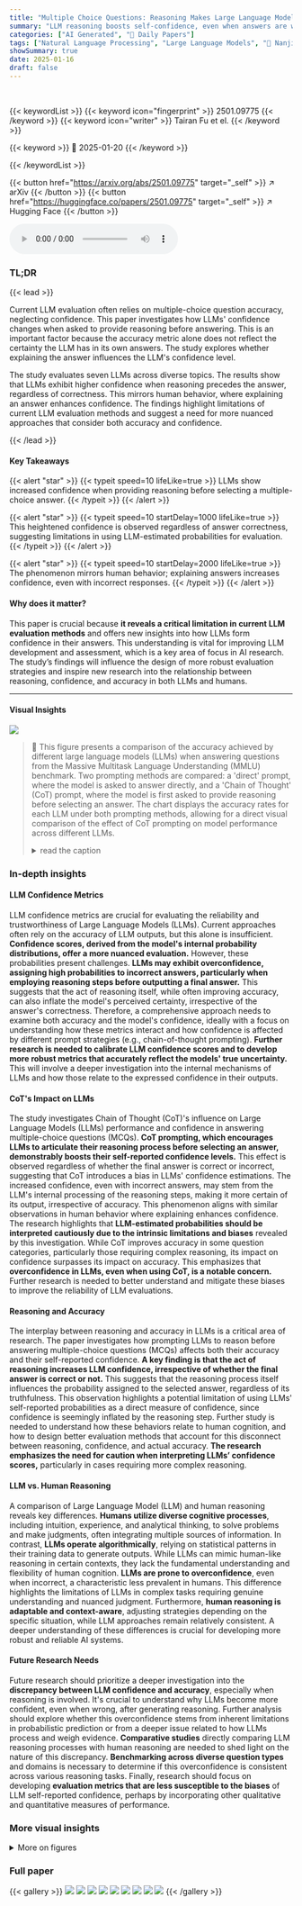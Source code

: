 ```yaml
---
title: "Multiple Choice Questions: Reasoning Makes Large Language Models (LLMs) More Self-Confident Even When They Are Wrong"
summary: "LLM reasoning boosts self-confidence, even when answers are wrong, highlighting limitations in current evaluation metrics."
categories: ["AI Generated", "🤗 Daily Papers"]
tags: ["Natural Language Processing", "Large Language Models", "🏢 Nanjing University of Aeronautics and Astronautics",]
showSummary: true
date: 2025-01-16
draft: false
---
```


<br>

{{< keywordList >}}
{{< keyword icon="fingerprint" >}} 2501.09775 {{< /keyword >}}
{{< keyword icon="writer" >}} Tairan Fu et el. {{< /keyword >}}
 
{{< keyword >}} 🤗 2025-01-20 {{< /keyword >}}
 
{{< /keywordList >}}

{{< button href="https://arxiv.org/abs/2501.09775" target="_self" >}}
↗ arXiv
{{< /button >}}
{{< button href="https://huggingface.co/papers/2501.09775" target="_self" >}}
↗ Hugging Face
{{< /button >}}



<audio controls>
    <source src="https://ai-paper-reviewer.com/2501.09775/podcast.wav" type="audio/wav">
    Your browser does not support the audio element.
</audio>


### TL;DR


{{< lead >}}

Current LLM evaluation often relies on multiple-choice question accuracy, neglecting confidence. This paper investigates how LLMs' confidence changes when asked to provide reasoning before answering.  This is an important factor because the accuracy metric alone does not reflect the certainty the LLM has in its own answers. The study explores whether explaining the answer influences the LLM's confidence level. 

The study evaluates seven LLMs across diverse topics.  The results show that LLMs exhibit higher confidence when reasoning precedes the answer, regardless of correctness. This mirrors human behavior, where explaining an answer enhances confidence. The findings highlight limitations of current LLM evaluation methods and suggest a need for more nuanced approaches that consider both accuracy and confidence.

{{< /lead >}}


#### Key Takeaways

{{< alert "star" >}}
{{< typeit speed=10 lifeLike=true >}} LLMs show increased confidence when providing reasoning before selecting a multiple-choice answer. {{< /typeit >}}
{{< /alert >}}

{{< alert "star" >}}
{{< typeit speed=10 startDelay=1000 lifeLike=true >}} This heightened confidence is observed regardless of answer correctness, suggesting limitations in using LLM-estimated probabilities for evaluation. {{< /typeit >}}
{{< /alert >}}

{{< alert "star" >}}
{{< typeit speed=10 startDelay=2000 lifeLike=true >}} The phenomenon mirrors human behavior; explaining answers increases confidence, even with incorrect responses. {{< /typeit >}}
{{< /alert >}}

#### Why does it matter?
This paper is crucial because **it reveals a critical limitation in current LLM evaluation methods** and offers new insights into how LLMs form confidence in their answers.  This understanding is vital for improving LLM development and assessment, which is a key area of focus in AI research. The study’s findings will influence the design of more robust evaluation strategies and inspire new research into the relationship between reasoning, confidence, and accuracy in both LLMs and humans.

------
#### Visual Insights



![](https://arxiv.org/html/2501.09775/extracted/6135800/Figure/Accuracy_entireMMLU.png)

> 🔼 This figure presents a comparison of the accuracy achieved by different large language models (LLMs) when answering questions from the Massive Multitask Language Understanding (MMLU) benchmark.  Two prompting methods are compared: a 'direct' prompt, where the model is asked to answer directly, and a 'Chain of Thought' (CoT) prompt, where the model is first asked to provide reasoning before selecting an answer. The chart displays the accuracy rates for each LLM under both prompting methods, allowing for a direct visual comparison of the effect of CoT prompting on model performance across different LLMs.
> <details>
> <summary>read the caption</summary>
> Figure 1: Accuracy Comparison Across Models on MMLU Categories with Direct and CoT Prompts
> </details>







### In-depth insights


#### LLM Confidence Metrics
LLM confidence metrics are crucial for evaluating the reliability and trustworthiness of Large Language Models (LLMs).  Current approaches often rely on the accuracy of LLM outputs, but this alone is insufficient.  **Confidence scores, derived from the model's internal probability distributions, offer a more nuanced evaluation.**  However, these probabilities present challenges.  **LLMs may exhibit overconfidence, assigning high probabilities to incorrect answers, particularly when employing reasoning steps before outputting a final answer.** This suggests that the act of reasoning itself, while often improving accuracy, can also inflate the model's perceived certainty, irrespective of the answer's correctness. Therefore, a comprehensive approach needs to examine both accuracy and the model's confidence, ideally with a focus on understanding how these metrics interact and how confidence is affected by different prompt strategies (e.g., chain-of-thought prompting).  **Further research is needed to calibrate LLM confidence scores and to develop more robust metrics that accurately reflect the models' true uncertainty.** This will involve a deeper investigation into the internal mechanisms of LLMs and how those relate to the expressed confidence in their outputs.

#### CoT's Impact on LLMs
The study investigates Chain of Thought (CoT)'s influence on Large Language Models (LLMs) performance and confidence in answering multiple-choice questions (MCQs).  **CoT prompting, which encourages LLMs to articulate their reasoning process before selecting an answer, demonstrably boosts their self-reported confidence levels.** This effect is observed regardless of whether the final answer is correct or incorrect, suggesting that CoT introduces a bias in LLMs' confidence estimations. The increased confidence, even with incorrect answers, may stem from the LLM's internal processing of the reasoning steps, making it more certain of its output, irrespective of accuracy.  This phenomenon aligns with similar observations in human behavior where explaining enhances confidence. The research highlights that **LLM-estimated probabilities should be interpreted cautiously due to the intrinsic limitations and biases** revealed by this investigation.   While CoT improves accuracy in some question categories, particularly those requiring complex reasoning, its impact on confidence surpasses its impact on accuracy. This emphasizes that **overconfidence in LLMs, even when using CoT, is a notable concern.** Further research is needed to better understand and mitigate these biases to improve the reliability of LLM evaluations.

#### Reasoning and Accuracy
The interplay between reasoning and accuracy in LLMs is a critical area of research.  The paper investigates how prompting LLMs to reason before answering multiple-choice questions (MCQs) affects both their accuracy and their self-reported confidence.  **A key finding is that the act of reasoning increases LLM confidence, irrespective of whether the final answer is correct or not.** This suggests that the reasoning process itself influences the probability assigned to the selected answer, regardless of its truthfulness.  This observation highlights a potential limitation of using LLMs' self-reported probabilities as a direct measure of confidence, since confidence is seemingly inflated by the reasoning step.  Further study is needed to understand how these behaviors relate to human cognition, and how to design better evaluation methods that account for this disconnect between reasoning, confidence, and actual accuracy.  **The research emphasizes the need for caution when interpreting LLMs’ confidence scores,** particularly in cases requiring more complex reasoning.

#### LLM vs. Human Reasoning
A comparison of Large Language Model (LLM) and human reasoning reveals key differences.  **Humans utilize diverse cognitive processes**, including intuition, experience, and analytical thinking, to solve problems and make judgments, often integrating multiple sources of information. In contrast, **LLMs operate algorithmically**, relying on statistical patterns in their training data to generate outputs. While LLMs can mimic human-like reasoning in certain contexts, they lack the fundamental understanding and flexibility of human cognition.  **LLMs are prone to overconfidence**, even when incorrect, a characteristic less prevalent in humans.  This difference highlights the limitations of LLMs in complex tasks requiring genuine understanding and nuanced judgment.  Furthermore, **human reasoning is adaptable and context-aware**, adjusting strategies depending on the specific situation, while LLM approaches remain relatively consistent.  A deeper understanding of these differences is crucial for developing more robust and reliable AI systems.

#### Future Research Needs
Future research should prioritize a deeper investigation into the **discrepancy between LLM confidence and accuracy**, especially when reasoning is involved.  It's crucial to understand why LLMs become more confident, even when wrong, after generating reasoning.  Further analysis should explore whether this overconfidence stems from inherent limitations in probabilistic prediction or from a deeper issue related to how LLMs process and weigh evidence.  **Comparative studies** directly comparing LLM reasoning processes with human reasoning are needed to shed light on the nature of this discrepancy.  **Benchmarking across diverse question types** and domains is necessary to determine if this overconfidence is consistent across various reasoning tasks. Finally, research should focus on developing **evaluation metrics that are less susceptible to the biases** of LLM self-reported confidence, perhaps by incorporating other qualitative and quantitative measures of performance.


### More visual insights

<details>
<summary>More on figures
</summary>


![](https://arxiv.org/html/2501.09775/extracted/6135800/Figure/Average_Prob_All.png)

> 🔼 This figure displays the average probability assigned by seven different Large Language Models (LLMs) to their selected answer option across the Massive Multitask Language Understanding (MMLU) benchmark.  It compares the confidence levels when the models answer directly versus when they utilize chain-of-thought (CoT) prompting, which involves generating reasoning before selecting an answer.  The graph visually represents the average confidence across all questions within the MMLU dataset for each model, providing a comparison of model certainty with and without the explicit reasoning step.
> <details>
> <summary>read the caption</summary>
> Figure 2: Average Probabilities of Selected Option Across Models on MMLU with Direct and CoT Prompts
> </details>



![](https://arxiv.org/html/2501.09775/extracted/6135800/Figure/Average_Prob_Correct.png)

> 🔼 This figure displays a bar chart comparing the average probabilities of correctly selected options across seven different Large Language Models (LLMs) when using two distinct prompting methods: 'Direct' and 'Chain of Thought' (CoT).  The x-axis represents the different LLMs tested, and the y-axis shows the average probability of the model selecting the correct answer for the MMLU (Massive Multitask Language Understanding) benchmark.  Each LLM has two bars, one for the Direct prompt, where the model answers directly, and one for the CoT prompt, where the model first provides reasoning before selecting an answer.  The chart visually represents the difference in confidence levels (reflected in the probabilities) between these two prompting techniques when the models give correct answers.  This allows for comparison of how the confidence of each model is affected by reasoning before answering.
> <details>
> <summary>read the caption</summary>
> Figure 3: Average Probabilities of Correctly Selected Option Across Models on MMLU with Direct and CoT Prompts
> </details>



![](https://arxiv.org/html/2501.09775/extracted/6135800/Figure/Average_Prob_Wrong.png)

> 🔼 This figure displays a comparison of the average probabilities assigned to incorrectly chosen options across multiple Large Language Models (LLMs).  The comparison is made between two prompting methods: 'Direct,' where the model directly selects an answer, and 'CoT' (Chain of Thought), where the model provides reasoning before selecting an answer.  The x-axis represents the different LLMs tested, and the y-axis represents the average probability of selecting an incorrect option.  The figure visually demonstrates whether the LLMs exhibit higher confidence (higher probability) in their incorrect answers when using the CoT prompting method compared to the Direct method.
> <details>
> <summary>read the caption</summary>
> Figure 4: Average Probabilities of Incorrectly Selected Option Across Models on MMLU with Direct and CoT Prompts
> </details>



![](https://arxiv.org/html/2501.09775/extracted/6135800/Figure/All_CorrectAnswer.png)

> 🔼 This figure presents a detailed comparison of the probability distributions for correctly selected options across different Large Language Models (LLMs) evaluated on the Massive Multitask Language Understanding (MMLU) benchmark.  Each LLM's distribution is shown separately for both 'direct' and 'chain-of-thought' (CoT) prompting methods.  The x-axis represents the probability range (0 to 1), and the y-axis represents the frequency or density of answers falling within each probability bin. This allows for a visual analysis of the confidence levels exhibited by each model under different prompting conditions.  The goal is to show how the distribution of probabilities changes with CoT prompting, indicating higher confidence (probabilities closer to 1) in the correctly selected answers.
> <details>
> <summary>read the caption</summary>
> Figure 5: Probability Distribution of Correctly Selected Option Across Models in MMLU
> </details>



![](https://arxiv.org/html/2501.09775/extracted/6135800/Figure/All_WrongAnswer.png)

> 🔼 This figure presents the distribution of probabilities assigned to incorrectly selected options across various Large Language Models (LLMs) evaluated on the Massive Multitask Language Understanding (MMLU) benchmark.  Each bar represents an LLM, and different colors represent the probability range of the incorrectly chosen answer. The distribution of probabilities demonstrates that, for incorrectly answered questions, many LLMs exhibit high confidence scores in their wrong answers, particularly when chain of thought (CoT) prompting was utilized. This visualization helps to illustrate the relationship between the confidence estimates of the LLMs and the accuracy of their responses, particularly highlighting the cases where models are both incorrect and highly confident.
> <details>
> <summary>read the caption</summary>
> Figure 6: Probability Distribution of Incorrectly Selected Option Across Models in MMLU
> </details>



![](https://arxiv.org/html/2501.09775/extracted/6135800/Figure/BothWrong_vs_Wrong2Correct.png)

> 🔼 Figure 7 is a heatmap visualizing the changes in model confidence and accuracy across different subjects within the Massive Multitask Language Understanding (MMLU) benchmark.  It compares the performance of seven different large language models (LLMs) using two prompting techniques: direct answering and chain-of-thought (CoT) prompting.  The heatmap shows the increase (or decrease) in accuracy and the change in the probability assigned to the selected option (representing confidence).  This breakdown is presented separately for correctly and incorrectly answered questions, providing a nuanced view of how reasoning affects both accuracy and confidence levels across various tasks within the MMLU.
> <details>
> <summary>read the caption</summary>
> Figure 7: Increments in accuracy, in the probability of the selected option, in the probability of the selected option for correct answers and in the probability of the selected option for incorrect answers for the different subjects in MMLU across models.
> </details>



</details>






### Full paper

{{< gallery >}}
<img src="https://ai-paper-reviewer.com/2501.09775/1.png" class="grid-w50 md:grid-w33 xl:grid-w25" />
<img src="https://ai-paper-reviewer.com/2501.09775/2.png" class="grid-w50 md:grid-w33 xl:grid-w25" />
<img src="https://ai-paper-reviewer.com/2501.09775/3.png" class="grid-w50 md:grid-w33 xl:grid-w25" />
<img src="https://ai-paper-reviewer.com/2501.09775/4.png" class="grid-w50 md:grid-w33 xl:grid-w25" />
<img src="https://ai-paper-reviewer.com/2501.09775/5.png" class="grid-w50 md:grid-w33 xl:grid-w25" />
<img src="https://ai-paper-reviewer.com/2501.09775/6.png" class="grid-w50 md:grid-w33 xl:grid-w25" />
<img src="https://ai-paper-reviewer.com/2501.09775/7.png" class="grid-w50 md:grid-w33 xl:grid-w25" />
<img src="https://ai-paper-reviewer.com/2501.09775/8.png" class="grid-w50 md:grid-w33 xl:grid-w25" />
<img src="https://ai-paper-reviewer.com/2501.09775/9.png" class="grid-w50 md:grid-w33 xl:grid-w25" />
{{< /gallery >}}